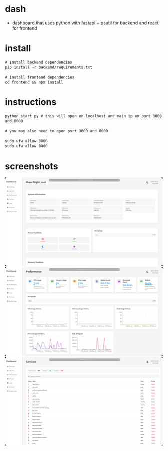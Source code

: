# dash

- dashboard that uses python with fastapi + psutil for backend and react for frontend

# install

```
# Install backend dependencies
pip install -r backend/requirements.txt

# Install frontend dependencies
cd frontend && npm install
```

# instructions

```
python start.py # this will open on localhost and main ip on port 3000 and 8000

# you may also need to open port 3000 and 8000 

sudo ufw allow 3000 
sudo ufw allow 8000
```

# screenshots

![overview](./assets/overview.png) 
![performance](./assets/performance.png) 
![service](./assets/services.png) 
